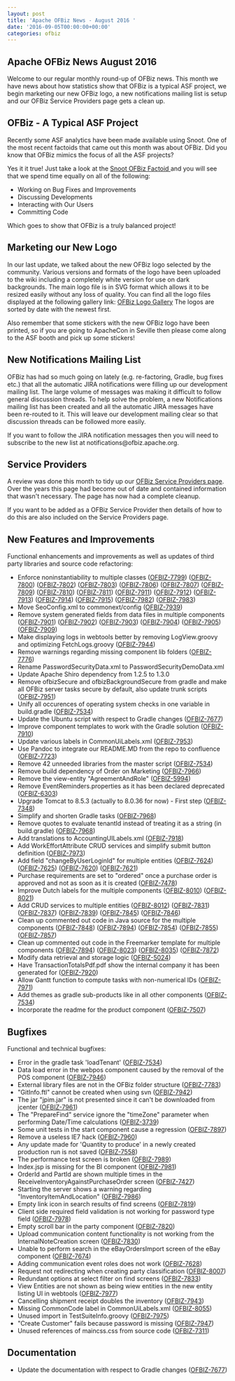 ```yaml
---
layout: post
title: 'Apache OFBiz News - August 2016 '
date: '2016-09-05T00:00:00+00:00'
categories: ofbiz
---
```

<h2>Apache OFBiz News August 2016 </h2>
Welcome to our regular monthly round-up of OFBiz news.
This month we have news about how statistics show that OFBiz is a typical ASF project, we begin marketing our new OFBiz logo, a new notifications mailing list is setup and our OFBiz Service Providers page gets a clean up.
<!--more-->

<h2>OFBiz - A Typical ASF Project</h2>
Recently some ASF analytics have been made available using Snoot. One of the most recent factoids that came out this month was about OFBiz. Did you know that OFBiz mimics the focus of all the ASF projects? 
<p></p>
Yes it it true! Just take a look at the <a href="https://twitter.com/snoot_io/status/767063202123354112">Snoot OFBiz Factoid </a> and you will see that we spend time equally on all of the following:
<ul>
<li>Working on Bug Fixes and Improvements</li>
<li>Discussing Developments</li>
<li>Interacting with Our Users </li>
<li>Committing Code</li>
</ul>
 <p></p>
Which goes to show that OFBiz is a truly balanced project!
<h2>Marketing our New Logo</h2>
In our last update, we talked about the new OFBiz logo selected by the community. Various versions and formats of the logo have been uploaded to the wiki including a completely white version for use on dark backgrounds. The main logo file is in SVG format which allows it to be resized easily without any loss of quality. You can find all the logo files displayed at the following gallery link:  <a href="https://cwiki.apache.org/confluence/display/OFBADMIN/Material+for+Branding+and+Marketing#MaterialforBrandingandMarketing-Gallery" target="_blank">OFBiz Logo Gallery</a> 
The logos are sorted by date with the newest first.
<p></p>
Also remember that some stickers with the new OFBiz logo have been printed, so if you are going to ApacheCon in Seville then please come along to the ASF booth and pick up some stickers!

<h2>New Notifications Mailing List</h2>
OFBiz has had so much going on lately (e.g. re-factoring, Gradle, bug fixes etc.) that all the automatic JIRA notifications were filling up our development mailing list. The large volume of messages was making it difficult to follow general discussion threads. To help solve the problem, a new Notifications mailing list has been created and all the automatic JIRA messages have been re-routed to it.  This will leave our development mailing clear so that discussion threads can be followed more easily.
<p></p>
If you want to follow the JIRA notification messages then you will need to subscribe to the new list at notifications@ofbiz.apache.org.

<h2>Service Providers</h2>
A review was done this month to tidy up our <a href="https://cwiki.apache.org/confluence/display/OFBIZ/Apache+OFBiz+Service+Providers">OFBiz Service Providers page</a>. Over the years this page had become out of date and contained information that wasn't necessary. The page has now had a complete cleanup.
<p></p>
If you want to be added as a OFBiz Service Provider then details of how to do this are also included on the Service Providers page.

<h2>New Features and Improvements</h2>
Functional enhancements and improvements as well as updates of third party libraries and source code refactoring:
<ul>
 	<li>Enforce noninstantiability to multiple classes (<a href="https://issues.apache.org/jira/browse/OFBIZ-7799">OFBIZ-7799</a>) (<a href="https://issues.apache.org/jira/browse/OFBIZ-7800">OFBIZ-7800</a>) (<a href="https://issues.apache.org/jira/browse/OFBIZ-7802">OFBIZ-7802</a>) (<a href="https://issues.apache.org/jira/browse/OFBIZ-7803">OFBIZ-7803</a>) (<a href="https://issues.apache.org/jira/browse/OFBIZ-7806">OFBIZ-7806</a>) (<a href="https://issues.apache.org/jira/browse/OFBIZ-7807">OFBIZ-7807</a>) (<a href="https://issues.apache.org/jira/browse/OFBIZ-7809">OFBIZ-7809</a>) (<a href="https://issues.apache.org/jira/browse/OFBIZ-7810">OFBIZ-7810</a>) (<a href="https://issues.apache.org/jira/browse/OFBIZ-7811">OFBIZ-7811</a>) (<a href="https://issues.apache.org/jira/browse/OFBIZ-7911">OFBIZ-7911</a>) (<a href="https://issues.apache.org/jira/browse/OFBIZ-7912">OFBIZ-7912</a>) (<a href="https://issues.apache.org/jira/browse/OFBIZ-7913">OFBIZ-7913</a>) (<a href="https://issues.apache.org/jira/browse/OFBIZ-7914">OFBIZ-7914</a>) (<a href="https://issues.apache.org/jira/browse/OFBIZ-7915">OFBIZ-7915</a>) (<a href="https://issues.apache.org/jira/browse/OFBIZ-7982">OFBIZ-7982</a>) (<a href="https://issues.apache.org/jira/browse/OFBIZ-7983">OFBIZ-7983</a>)</li>
 	<li>Move SeoConfig.xml to commonext/config (<a href="https://issues.apache.org/jira/browse/OFBIZ-7939">OFBIZ-7939</a>)</li>
 	<li>Remove system generated fields from data files in multiple components (<a href="https://issues.apache.org/jira/browse/OFBIZ-7901">OFBIZ-7901</a>) (<a href="https://issues.apache.org/jira/browse/OFBIZ-7902">OFBIZ-7902</a>) (<a href="https://issues.apache.org/jira/browse/OFBIZ-7903">OFBIZ-7903</a>) (<a href="https://issues.apache.org/jira/browse/OFBIZ-7904">OFBIZ-7904</a>) (<a href="https://issues.apache.org/jira/browse/OFBIZ-7905">OFBIZ-7905</a>) (<a href="https://issues.apache.org/jira/browse/OFBIZ-7909">OFBIZ-7909</a>)</li>
 	<li>Make displaying logs in webtools better by removing LogView.groovy and optimizing FetchLogs.groovy (<a href="https://issues.apache.org/jira/browse/OFBIZ-7944">OFBIZ-7944</a>)</li>
 	<li>Remove warnings regarding missing component lib folders (<a href="https://issues.apache.org/jira/browse/OFBIZ-7776">OFBIZ-7776</a>)</li>
 	<li>Rename PasswordSecurityData.xml to PasswordSecurityDemoData.xml</li>
 	<li>Update Apache Shiro dependency from 1.2.5 to 1.3.0</li>
 	<li>Remove ofbizSecure and ofbizBackgroundSecure from gradle and make all OFBiz server tasks secure by default, also update trunk scripts (<a href="https://issues.apache.org/jira/browse/OFBIZ-7951">OFBIZ-7951</a>)</li>
 	<li>Unify all occurences of operating system checks in one variable in build.gradle (<a href="https://issues.apache.org/jira/browse/OFBIZ-7534">OFBIZ-7534</a>)</li>
 	<li>Update the Ubuntu script with respect to Gradle changes (<a href="https://issues.apache.org/jira/browse/OFBIZ-7677">OFBIZ-7677</a>)</li>
 	<li>Improve component templates to work with the Gradle solution (<a href="https://issues.apache.org/jira/browse/OFBIZ-7910">OFBIZ-7910</a>)</li>
 	<li>Update various labels in CommonUiLabels.xml (<a href="https://issues.apache.org/jira/browse/OFBIZ-7953">OFBIZ-7953</a>)</li>
 	<li>Use Pandoc to integrate our README.MD from the repo to confluence (<a href="https://issues.apache.org/jira/browse/OFBIZ-7723">OFBIZ-7723</a>)</li>
 	<li>Remove 42 unneeded libraries from the master script (<a href="https://issues.apache.org/jira/browse/OFBIZ-7534">OFBIZ-7534</a>)</li>
 	<li>Remove build dependency of Order on Marketing (<a href="https://issues.apache.org/jira/browse/OFBIZ-7966">OFBIZ-7966</a>)</li>
 	<li>Remove the view-entity "AgreementAndRole" (<a href="https://issues.apache.org/jira/browse/OFBIZ-5994">OFBIZ-5994</a>)</li>
 	<li>Remove EventReminders.properties as it has been declared deprecated (<a href="https://issues.apache.org/jira/browse/OFBIZ-6303">OFBIZ-6303</a>)</li>
 	<li>Upgrade Tomcat to 8.5.3 (actually to 8.0.36 for now) - First step (<a href="https://issues.apache.org/jira/browse/OFBIZ-7348">OFBIZ-7348</a>)</li>
 	<li>Simplify and shorten Gradle tasks (<a href="https://issues.apache.org/jira/browse/OFBIZ-7968">OFBIZ-7968</a>)</li>
 	<li>Remove quotes to evaluate tenantId instead of treating it as a string (in build.gradle) (<a href="https://issues.apache.org/jira/browse/OFBIZ-7968">OFBIZ-7968</a>)</li>
 	<li>Add translations to AccountingUILabels.xml (<a href="https://issues.apache.org/jira/browse/OFBIZ-7918">OFBIZ-7918</a>)</li>
 	<li>Add WorkEffortAttribute CRUD services and simplify submit button definition (<a href="https://issues.apache.org/jira/browse/OFBIZ-7973">OFBIZ-7973</a>)</li>
 	<li>Add field "changeByUserLoginId" for multiple entities (<a href="https://issues.apache.org/jira/browse/OFBIZ-7624">OFBIZ-7624</a>) (<a href="https://issues.apache.org/jira/browse/OFBIZ-7625">OFBIZ-7625</a>) (<a href="https://issues.apache.org/jira/browse/OFBIZ-7620">OFBIZ-7620</a>) (<a href="https://issues.apache.org/jira/browse/OFBIZ-7621">OFBIZ-7621</a>)</li>
 	<li>Purchase requirements are set to "ordered" once a purchase order is approved and not as soon as it is created (<a href="https://issues.apache.org/jira/browse/OFBIZ-7478">OFBIZ-7478</a>)</li>
 	<li>Improve Dutch labels for the multiple components (<a href="https://issues.apache.org/jira/browse/OFBIZ-8010">OFBIZ-8010</a>) (<a href="https://issues.apache.org/jira/browse/OFBIZ-8021">OFBIZ-8021</a>)</li>
 	<li>Add CRUD services to multiple entities (<a href="https://issues.apache.org/jira/browse/OFBIZ-8012">OFBIZ-8012</a>) (<a href="https://issues.apache.org/jira/browse/OFBIZ-7831">OFBIZ-7831</a>) (<a href="https://issues.apache.org/jira/browse/OFBIZ-7837">OFBIZ-7837</a>) (<a href="https://issues.apache.org/jira/browse/OFBIZ-7839">OFBIZ-7839</a>) (<a href="https://issues.apache.org/jira/browse/OFBIZ-7845">OFBIZ-7845</a>) (<a href="https://issues.apache.org/jira/browse/OFBIZ-7846">OFBIZ-7846</a>)</li>
 	<li>Clean up commented out code in Java source for the multiple components (<a href="https://issues.apache.org/jira/browse/OFBIZ-7848">OFBIZ-7848</a>) (<a href="https://issues.apache.org/jira/browse/OFBIZ-7894">OFBIZ-7894</a>) (<a href="https://issues.apache.org/jira/browse/OFBIZ-7854">OFBIZ-7854</a>) (<a href="https://issues.apache.org/jira/browse/OFBIZ-7855">OFBIZ-7855</a>) (<a href="https://issues.apache.org/jira/browse/OFBIZ-7857">OFBIZ-7857</a>)</li>
 	<li>Clean up commented out code in the Freemarker template for multiple components (<a href="https://issues.apache.org/jira/browse/OFBIZ-7894">OFBIZ-7894</a>) (<a href="https://issues.apache.org/jira/browse/OFBIZ-8023">OFBIZ-8023</a>) (<a href="https://issues.apache.org/jira/browse/OFBIZ-8035">OFBIZ-8035</a>) (<a href="https://issues.apache.org/jira/browse/OFBIZ-7872">OFBIZ-7872</a>)</li>
 	<li>Modify data retrieval and storage logic (<a href="https://issues.apache.org/jira/browse/OFBIZ-5024">OFBIZ-5024</a>)</li>
 	<li>Have TransactionTotalsPdf.pdf show the internal company it has been generated for (<a href="https://issues.apache.org/jira/browse/OFBIZ-7920">OFBIZ-7920</a>)</li>
 	<li>Allow Gantt function to compute tasks with non-numerical IDs (<a href="https://issues.apache.org/jira/browse/OFBIZ-7971">OFBIZ-7971</a>)</li>
 	<li>Add themes as gradle sub-products like in all other components (<a href="https://issues.apache.org/jira/browse/OFBIZ-7534">OFBIZ-7534</a>)</li>
 	<li>Incorporate the readme for the product component (<a href="https://issues.apache.org/jira/browse/OFBIZ-7507">OFBIZ-7507</a>)</li>
</ul>
<h2>Bugfixes</h2>
Functional and technical bugfixes:
<ul>
 	<li>Error in the gradle task 'loadTenant' (<a href="https://issues.apache.org/jira/browse/OFBIZ-7534">OFBIZ-7534</a>)</li>
 	<li>Data load error in the webpos component caused by the removal of the POS component (<a href="https://issues.apache.org/jira/browse/OFBIZ-7946">OFBIZ-7946</a>)</li>
 	<li>External library files are not in the OFBiz folder structure (<a href="https://issues.apache.org/jira/browse/OFBIZ-7783">OFBIZ-7783</a>)</li>
 	<li>"GitInfo.ftl" cannot be created when using svn (<a href="https://issues.apache.org/jira/browse/OFBIZ-7942">OFBIZ-7942</a>)</li>
 	<li>The jar "jpim.jar" is not presented since it can't be downloaded from jcenter (<a href="https://issues.apache.org/jira/browse/OFBIZ-7961">OFBIZ-7961</a>)</li>
 	<li>The "PrepareFind" service ignore the "timeZone" parameter when performing Date/Time calculations (<a href="https://issues.apache.org/jira/browse/OFBIZ-3739">OFBIZ-3739</a>)</li>
 	<li>Some unit tests in the start component cause a regression (<a href="https://issues.apache.org/jira/browse/OFBIZ-7897">OFBIZ-7897</a>)</li>
 	<li>Remove a useless IE7 hack (<a href="https://issues.apache.org/jira/browse/OFBIZ-7960">OFBIZ-7960</a>)</li>
 	<li>Any update made for 'Quantity to produce' in a newly created production run is not saved (<a href="https://issues.apache.org/jira/browse/OFBIZ-7558">OFBIZ-7558</a>)</li>
 	<li>The performance test screen is broken (<a href="https://issues.apache.org/jira/browse/OFBIZ-7989">OFBIZ-7989</a>)</li>
 	<li>Index.jsp is missing for the BI component (<a href="https://issues.apache.org/jira/browse/OFBIZ-7981">OFBIZ-7981</a>)</li>
 	<li>OrderId and PartId are shown multiple times in the ReceiveInventoryAgainstPurchaseOrder screen (<a href="https://issues.apache.org/jira/browse/OFBIZ-7427">OFBIZ-7427</a>)</li>
 	<li>Starting the server shows a warning regarding "InventoryItemAndLocation" (<a href="https://issues.apache.org/jira/browse/OFBIZ-7986">OFBIZ-7986</a>)</li>
 	<li>Empty link icon in search results of find screens (<a href="https://issues.apache.org/jira/browse/OFBIZ-7819">OFBIZ-7819</a>)</li>
 	<li>Client side required field validation is not working for password type field (<a href="https://issues.apache.org/jira/browse/OFBIZ-7978">OFBIZ-7978</a>)</li>
 	<li>Empty scroll bar in the party component (<a href="https://issues.apache.org/jira/browse/OFBIZ-7820">OFBIZ-7820</a>)</li>
 	<li>Upload communication content functionality is not working from the InternalNoteCreation screen (<a href="https://issues.apache.org/jira/browse/OFBIZ-7830">OFBIZ-7830</a>)</li>
 	<li>Unable to perform search in the eBayOrdersImport screen of the eBay component (<a href="https://issues.apache.org/jira/browse/OFBIZ-7674">OFBIZ-7674</a>)</li>
 	<li>Adding communication event roles does not work (<a href="https://issues.apache.org/jira/browse/OFBIZ-7628">OFBIZ-7628</a>)</li>
 	<li>Request not redirecting when creating party classification (<a href="https://issues.apache.org/jira/browse/OFBIZ-8007">OFBIZ-8007</a>)</li>
 	<li>Redundant options at select filter on find screens (<a href="https://issues.apache.org/jira/browse/OFBIZ-7833">OFBIZ-7833</a>)</li>
 	<li>View Entities are not shown as being wiew entities in the new entity listing UI in webtools (<a href="https://issues.apache.org/jira/browse/OFBIZ-7977">OFBIZ-7977</a>)</li>
 	<li>Cancelling shipment receipt doubles the inventory (<a href="https://issues.apache.org/jira/browse/OFBIZ-7943">OFBIZ-7943</a>)</li>
 	<li>Missing CommonCode label in CommonUiLabels.xml (<a href="https://issues.apache.org/jira/browse/OFBIZ-8055">OFBIZ-8055</a>)</li>
 	<li>Unused import in TestSuiteInfo.groovy (<a href="https://issues.apache.org/jira/browse/OFBIZ-7975">OFBIZ-7975</a>)</li>
 	<li>"Create Customer" fails because password is missing (<a href="https://issues.apache.org/jira/browse/OFBIZ-7947">OFBIZ-7947</a>)</li>
 	<li>Unused references of maincss.css from source code (<a href="https://issues.apache.org/jira/browse/OFBIZ-7311">OFBIZ-7311</a>)</li>
</ul>
<h2>Documentation</h2>
<ul>
 	<li>Update the documentation with respect to Gradle changes (<a href="https://issues.apache.org/jira/browse/OFBIZ-7677">OFBIZ-7677</a>)</li>
</ul>
